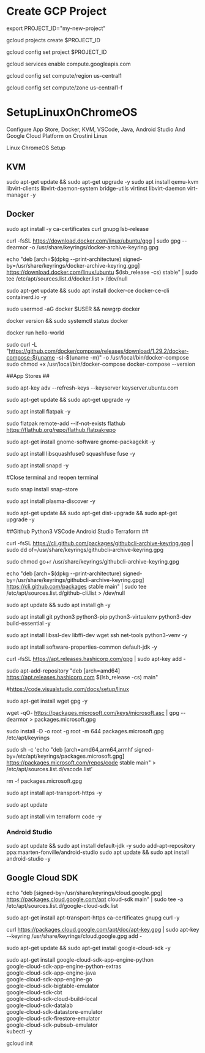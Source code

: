 # Create GCP Project
export PROJECT_ID="my-new-project"

gcloud projects create $PROJECT_ID

gcloud config set project $PROJECT_ID

gcloud services enable compute.googleapis.com

gcloud config set compute/region us-central1

gcloud config set compute/zone us-central1-f


# SetupLinuxOnChromeOS
Configure App Store, Docker, KVM, VSCode, Java, Android Studio And Google Cloud Platform on Crostini Linux

Linux ChromeOS Setup

## KVM ##
sudo apt-get update && sudo apt-get upgrade -y 
sudo apt install qemu-kvm libvirt-clients libvirt-daemon-system bridge-utils virtinst libvirt-daemon virt-manager -y

## Docker ##
sudo apt install -y ca-certificates curl gnupg lsb-release

curl -fsSL https://download.docker.com/linux/ubuntu/gpg | sudo gpg --dearmor -o /usr/share/keyrings/docker-archive-keyring.gpg

echo "deb [arch=$(dpkg --print-architecture) signed-by=/usr/share/keyrings/docker-archive-keyring.gpg] https://download.docker.com/linux/ubuntu $(lsb_release -cs) stable" | sudo tee /etc/apt/sources.list.d/docker.list > /dev/null

sudo apt-get update && sudo apt install docker-ce docker-ce-cli containerd.io -y

sudo usermod -aG docker $USER && newgrp docker

docker version && sudo systemctl status docker 

docker run hello-world

sudo curl -L "https://github.com/docker/compose/releases/download/1.29.2/docker-compose-$(uname -s)-$(uname -m)" -o /usr/local/bin/docker-compose
sudo chmod +x /usr/local/bin/docker-compose
docker-compose --version

##App Stores ##

sudo apt-key adv --refresh-keys --keyserver keyserver.ubuntu.com


sudo apt-get update && sudo apt-get upgrade -y

sudo apt install flatpak -y

sudo flatpak remote-add --if-not-exists flathub https://flathub.org/repo/flathub.flatpakrepo

sudo apt-get install gnome-software gnome-packagekit -y

sudo apt install libsquashfuse0 squashfuse fuse -y

sudo apt install snapd -y

#Close terminal and reopen terminal 

sudo snap install snap-store

sudo apt install plasma-discover -y

sudo apt-get update && sudo apt-get dist-upgrade && sudo apt-get upgrade -y


##Github Python3 VSCode Android Studio Terraform ##

curl -fsSL https://cli.github.com/packages/githubcli-archive-keyring.gpg | sudo dd of=/usr/share/keyrings/githubcli-archive-keyring.gpg

sudo chmod go+r /usr/share/keyrings/githubcli-archive-keyring.gpg

echo "deb [arch=$(dpkg --print-architecture) signed-by=/usr/share/keyrings/githubcli-archive-keyring.gpg] https://cli.github.com/packages stable main" | sudo tee /etc/apt/sources.list.d/github-cli.list > /dev/null

sudo apt update && sudo apt install gh -y

sudo apt install git python3 python3-pip python3-virtualenv python3-dev build-essential -y

sudo apt install libssl-dev libffi-dev wget ssh net-tools python3-venv -y

sudo apt install software-properties-common default-jdk -y

curl -fsSL https://apt.releases.hashicorp.com/gpg | sudo apt-key add -

sudo apt-add-repository "deb [arch=amd64] https://apt.releases.hashicorp.com $(lsb_release -cs) main"

#https://code.visualstudio.com/docs/setup/linux

sudo apt-get install wget gpg -y

wget -qO- https://packages.microsoft.com/keys/microsoft.asc | gpg --dearmor > packages.microsoft.gpg

sudo install -D -o root -g root -m 644 packages.microsoft.gpg /etc/apt/keyrings

sudo sh -c 'echo "deb [arch=amd64,arm64,armhf signed-by=/etc/apt/keyrings/packages.microsoft.gpg] https://packages.microsoft.com/repos/code stable main" > /etc/apt/sources.list.d/vscode.list'

rm -f packages.microsoft.gpg

sudo apt install apt-transport-https -y

sudo apt update

sudo apt install vim terraform code -y

### Android Studio

sudo apt update && sudo apt install default-jdk -y
sudo add-apt-repository ppa:maarten-fonville/android-studio
sudo apt update && sudo apt install android-studio -y

## Google Cloud SDK

echo "deb [signed-by=/usr/share/keyrings/cloud.google.gpg] https://packages.cloud.google.com/apt cloud-sdk main" | sudo tee -a /etc/apt/sources.list.d/google-cloud-sdk.list

sudo apt-get install apt-transport-https ca-certificates gnupg curl -y

curl https://packages.cloud.google.com/apt/doc/apt-key.gpg | sudo apt-key --keyring /usr/share/keyrings/cloud.google.gpg add -

sudo apt-get update && sudo apt-get install google-cloud-sdk -y

sudo apt-get install google-cloud-sdk-app-engine-python \
google-cloud-sdk-app-engine-python-extras \
google-cloud-sdk-app-engine-java \
google-cloud-sdk-app-engine-go  \
google-cloud-sdk-bigtable-emulator  \
google-cloud-sdk-cbt  \
google-cloud-sdk-cloud-build-local \
google-cloud-sdk-datalab \
google-cloud-sdk-datastore-emulator \
google-cloud-sdk-firestore-emulator \
google-cloud-sdk-pubsub-emulator  \
kubectl -y

gcloud init








